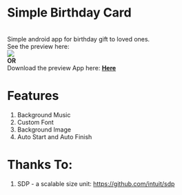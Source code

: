 # Simple Birthday Card
<br/>
Simple android app for birthday gift to loved ones.</br>
See the preview here:<br/>
<a href="https://www.youtube.com/watch?v=GweExWKdfjk" target="_blank"><img src="https://img.youtube.com/vi/GweExWKdfjk/0.jpg"></a>
<br/>
<strong>OR</strong><br/>
Download the preview App here: <a href="cdn.unydevelopernetwork.com/mil-system/github/com.milsystem.simplebirthdaycard.apk"><strong>Here</strong></a>
<h1>Features</h1>
<ol>
<li>Background Music</li>
<li>Custom Font</li>
<li>Background Image</li>
<li>Auto Start and Auto Finish</li>
</ol>

<h1>Thanks To:</h1>
<ol>
<li>SDP - a scalable size unit: <a href="https://github.com/intuit/sdp">https://github.com/intuit/sdp</a></li>
</ol>

